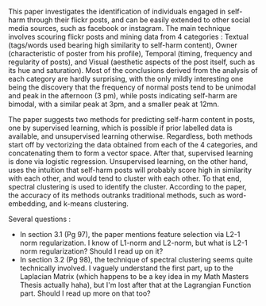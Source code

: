 This paper investigates the identification of individuals engaged in self-harm through their flickr posts, and can be easily extended to other social media sources, such as facebook or instagram. The main technique involves scouring flickr posts and mining data from 4 categories : Textual (tags/words used bearing high similarity to self-harm content), Owner (characteristic of poster from his profile), Temporal (timing, frequency and regularity of posts), and Visual (aesthetic aspects of the post itself, such as its hue and saturation). Most of the conclusions derived from the analysis of each category are hardly surprising, with the only mildly interesting one being the discovery that the frequency of normal posts tend to be unimodal and peak in the afternoon (3 pm), while posts indicating self-harm are bimodal, with a similar peak at 3pm, and a smaller peak at 12mn.

The paper suggests two methods for predicting self-harm content in posts, one by supervised learning, which is possible if prior labelled data is available, and unsupervised learning otherwise. Regardless, both methods start off by vectorizing the data obtained from each of the 4 categories, and concatenating them to form a vector space. After that, supervised learning is done via logistic regression. Unsupervised learning, on the other hand, uses the intuition that self-harm posts will probably score high in similarity with each other, and would tend to cluster with each other. To that end, spectral clustering is used to identify the cluster. According to the paper, the accuracy of its methods outranks traditional methods, such as word-embedding, and k-means clustering.

Several questions :
- In section 3.1 (Pg 97), the paper mentions feature selection via L2-1 norm regularization. I know of L1-norm and L2-norm, but what is L2-1 norm regularization? Should I read up on it?
- In section 3.2 (Pg 98), the technique of spectral clustering seems quite technically involved. I vaguely understand the first part, up to the Laplacian Matrix (which happens to be a key idea in my Math Masters Thesis actually haha), but I'm lost after that at the Lagrangian Function part. Should I read up more on that too?
